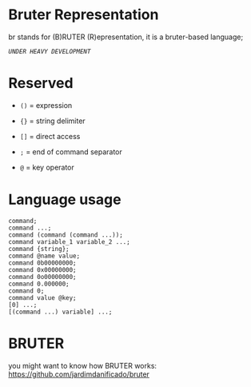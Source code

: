 
# Bruter Representation

  br stands for (B)RUTER (R)epresentation, it is a bruter-based language;

*`UNDER HEAVY DEVELOPMENT`*

# Reserved

- `()` = expression

- `{}` = string delimiter

- `[]` = direct access

- `;` = end of command separator

- `@` = key operator

# Language usage

    command;
    command ...;
    command (command (command ...));
    command variable_1 variable_2 ...;
    command {string};
    command @name value;
    command 0b00000000;
    command 0x00000000;
    command 0o00000000;
    command 0.000000;
    command 0;
    command value @key;
    [0] ...;
    [(command ...) variable] ...;

# BRUTER

you might want to know how BRUTER works: https://github.com/jardimdanificado/bruter
